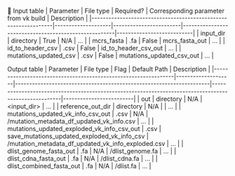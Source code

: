 📝
Input table
| Parameter                                                           | File type         | Required?           | Corresponding parameter from vk build  | Description             |
|----------------------------------------------------------------|--------------------|------------------------|------------------------------------------------------|---------------------------|
| input_dir                                                              | directory         | True                    | N/A                                                          | ...                             |
| mcrs_fasta                                                           | .fa                  | False                  | mcrs_fasta_out                                       | ...                             |
| id_to_header_csv                                                | .csv                | False                  | id_to_header_csv_out                            | ...                             |
| mutations_updated_csv                                      | .csv                | False                  | mutations_updated_csv_out                   | ...                             |


Output table
| Parameter                                                           | File type         | Flag                                                                           | Default Path                                                                                                     | Description           |
|----------------------------------------------------------------|--------------------|---------------------------------------------------------------------|------------------------------------------------------------------------------------------------------|-------------------------|
| out                                                                       | directory         | N/A                                                                            | <input_dir>                                                                                                       | ...                          |
| reference_out_dir                                                | directory         | N/A                                                                            | <out>                                                                                                                | ...                          |
| mutations_updated_vk_info_csv_out                  | .csv                | N/A                                                                            | <out>/mutation_metadata_df_updated_vk_info.csv                                        | ...                          |
| mutations_updated_exploded_vk_info_csv_out  | .csv                | save_mutations_updated_exploded_vk_info_csv   | <out>/mutation_metadata_df_updated_vk_info_exploded.csv                        | ...                          |
| dlist_genome_fasta_out                                       | .fa                  | N/A                                                                           | <out>/dlist_genome.fa                                                                                     | ...                          |
| dlist_cdna_fasta_out                                            | .fa                  | N/A                                                                            | <out>/dlist_cdna.fa                                                                                          | ...                          |
| dlist_combined_fasta_out                                     | .fa                  | N/A                                                                            | <out>/dlist.fa                                                                                                   | ...                          |
